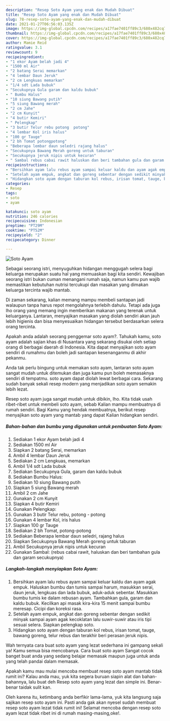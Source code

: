 ```yaml
---
description: "Resep Soto Ayam yang enak dan Mudah Dibuat"
title: "Resep Soto Ayam yang enak dan Mudah Dibuat"
slug: 78-resep-soto-ayam-yang-enak-dan-mudah-dibuat
date: 2021-01-27T06:56:03.135Z
image: https://img-global.cpcdn.com/recipes/a17fae7401ff89c3/680x482cq70/soto-ayam-foto-resep-utama.jpg
thumbnail: https://img-global.cpcdn.com/recipes/a17fae7401ff89c3/680x482cq70/soto-ayam-foto-resep-utama.jpg
cover: https://img-global.cpcdn.com/recipes/a17fae7401ff89c3/680x482cq70/soto-ayam-foto-resep-utama.jpg
author: Mamie Reid
ratingvalue: 3.1
reviewcount: 9
recipeingredient:
- "1 ekor Ayam belah jadi 4"
- "1500 ml Air"
- "2 batang Serai memarkan"
- "4 lembar Daun Jeruk"
- "2 cm Lengkuas memarkan"
- "1/4 sdt Lada bubuk"
- "Secukupnya Gula garam dan kaldu bubuk"
- " Bumbu Halus"
- "10 siung Bawang putih"
- "5 siung Bawang merah"
- "2 cm Jahe"
- "2 cm Kunyit"
- "4 butir Kemiri"
- " Pelengkap"
- "3 butir Telur rebu potong  potong"
- "4 lembar Kol iris halus"
- "100 gr Tauge"
- "2 bh Tomat potongpotong"
- "Beberapa lembar daun seledri rajang halus"
- "Secukupnya Bawang Merah goreng untuk taburan"
- "Secukupnya jeruk nipis untuk kecuran"
- " Sambal rebus cabai rawit haluskan dan beri tambahan gula dan garam secukupnya"
recipeinstructions:
- "Bersihkan ayam lalu rebus ayam sampai keluar kaldu dan ayam agak empuk. Haluskan bumbu dan tumis sampai harum, masukkan serai, daun jeruk, lengkuas dan lada bubuk, aduk-aduk sebentar. Masukkan bumbu tumis ke dalam rebusan ayam. Tambahkan gula, garam dan kaldu bubuk. Kecilkan api masak kira-kira 15 menit sampai bumbu meresap. Cicipi dan koreksi rasa."
- "Setelah ayam empuk, angkat dan goreng sebentar dengan sedikit minyak sampai ayam agak kecoklatan lalu suwir-suwir atau iris tipi sesuai selera. Siapkan pelengkap soto."
- "Hidangkan soto ayam dengan taburan kol rebus, irisan tomat, tauge, bawang goreng, telur rebus dan terakhir beri perasan jeruk nipis."
categories:
- Resep
tags:
- soto
- ayam

katakunci: soto ayam 
nutrition: 246 calories
recipecuisine: Indonesian
preptime: "PT29M"
cooktime: "PT52M"
recipeyield: "2"
recipecategory: Dinner

---
```



![Soto Ayam](https://img-global.cpcdn.com/recipes/a17fae7401ff89c3/680x482cq70/soto-ayam-foto-resep-utama.jpg)

Sebagai seorang istri, menyuguhkan hidangan menggugah selera bagi keluarga merupakan suatu hal yang memuaskan bagi kita sendiri. Kewajiban seorang istri bukan cuman menangani rumah saja, namun kamu pun wajib memastikan kebutuhan nutrisi tercukupi dan masakan yang dimakan keluarga tercinta wajib mantab.

Di zaman  sekarang, kalian memang mampu membeli santapan jadi walaupun tanpa harus repot mengolahnya terlebih dahulu. Tetapi ada juga lho orang yang memang ingin memberikan makanan yang terenak untuk keluarganya. Lantaran, menyajikan masakan yang diolah sendiri akan jauh lebih higienis dan bisa menyesuaikan hidangan tersebut berdasarkan selera orang tercinta. 



Apakah anda adalah seorang penggemar soto ayam?. Tahukah kamu, soto ayam adalah sajian khas di Nusantara yang sekarang disukai oleh setiap orang di berbagai daerah di Indonesia. Kita dapat menyajikan soto ayam sendiri di rumahmu dan boleh jadi santapan kesenanganmu di akhir pekanmu.

Anda tak perlu bingung untuk memakan soto ayam, lantaran soto ayam sangat mudah untuk ditemukan dan juga kamu pun boleh memasaknya sendiri di tempatmu. soto ayam dapat diolah lewat berbagai cara. Sekarang sudah banyak sekali resep modern yang menjadikan soto ayam semakin lebih lezat.

Resep soto ayam juga sangat mudah untuk dibikin, lho. Kita tidak usah ribet-ribet untuk membeli soto ayam, sebab Kalian mampu membuatnya di rumah sendiri. Bagi Kamu yang hendak membuatnya, berikut resep menyajikan soto ayam yang mantab yang dapat Kalian hidangkan sendiri.

<!--inarticleads1-->

##### Bahan-bahan dan bumbu yang digunakan untuk pembuatan Soto Ayam:

1. Sediakan 1 ekor Ayam belah jadi 4
1. Sediakan 1500 ml Air
1. Siapkan 2 batang Serai, memarkan
1. Ambil 4 lembar Daun Jeruk
1. Sediakan 2 cm Lengkuas, memarkan
1. Ambil 1/4 sdt Lada bubuk
1. Sediakan Secukupnya Gula, garam dan kaldu bubuk
1. Sediakan  Bumbu Halus:
1. Sediakan 10 siung Bawang putih
1. Siapkan 5 siung Bawang merah
1. Ambil 2 cm Jahe
1. Gunakan 2 cm Kunyit
1. Siapkan 4 butir Kemiri
1. Gunakan  Pelengkap:
1. Gunakan 3 butir Telur rebu, potong - potong
1. Gunakan 4 lembar Kol, iris halus
1. Siapkan 100 gr Tauge
1. Sediakan 2 bh Tomat, potong-potong
1. Sediakan Beberapa lembar daun seledri, rajang halus
1. Siapkan Secukupnya Bawang Merah goreng untuk taburan
1. Ambil Secukupnya jeruk nipis untuk kecuran
1. Gunakan  Sambal: (rebus cabai rawit, haluskan dan beri tambahan gula dan garam secukupnya)




<!--inarticleads2-->

##### Langkah-langkah menyiapkan Soto Ayam:

1. Bersihkan ayam lalu rebus ayam sampai keluar kaldu dan ayam agak empuk. Haluskan bumbu dan tumis sampai harum, masukkan serai, daun jeruk, lengkuas dan lada bubuk, aduk-aduk sebentar. Masukkan bumbu tumis ke dalam rebusan ayam. Tambahkan gula, garam dan kaldu bubuk. Kecilkan api masak kira-kira 15 menit sampai bumbu meresap. Cicipi dan koreksi rasa.
1. Setelah ayam empuk, angkat dan goreng sebentar dengan sedikit minyak sampai ayam agak kecoklatan lalu suwir-suwir atau iris tipi sesuai selera. Siapkan pelengkap soto.
1. Hidangkan soto ayam dengan taburan kol rebus, irisan tomat, tauge, bawang goreng, telur rebus dan terakhir beri perasan jeruk nipis.




Wah ternyata cara buat soto ayam yang lezat sederhana ini gampang sekali ya! Kamu semua bisa mencobanya. Cara buat soto ayam Sangat cocok banget buat anda yang sedang belajar memasak maupun juga untuk anda yang telah pandai dalam memasak.

Apakah kamu mau mulai mencoba membuat resep soto ayam mantab tidak rumit ini? Kalau anda mau, yuk kita segera buruan siapin alat dan bahan-bahannya, lalu buat deh Resep soto ayam yang lezat dan simple ini. Benar-benar taidak sulit kan. 

Oleh karena itu, ketimbang anda berfikir lama-lama, yuk kita langsung saja sajikan resep soto ayam ini. Pasti anda gak akan nyesel sudah membuat resep soto ayam lezat tidak rumit ini! Selamat mencoba dengan resep soto ayam lezat tidak ribet ini di rumah masing-masing,oke!.

